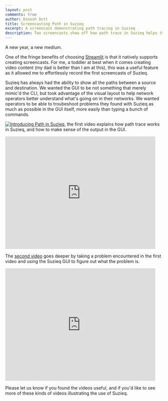 ```yaml
---
layout: post
comments: true
author: Dinesh Dutt
title: Screencasting Path in Suzieq
excerpt: A screencast demonstrating path tracing in Suzieq
description: Two screencasts show off how path trace in Suzieq helps troubleshoot problems
---
```

A new year, a new medium. 

One of the fringe benefits of choosing [Streamlit](https://streamlit.io) is that it natively supports creating screencasts. For me, a toddler at best when it comes creating video content (my dad is better than I am at this), this was a useful feature as it allowed me to effortlessly record the first screencasts of Suzieq. 

Suzieq has always had the ability to show all the paths between a source and destination. We wanted the GUI to be not something that merely mimic'd the CLI, but took advantage of the visual layout to help network operators better understand what's going on in their networks. We wanted operators to be able to troubeshoot problems they found with Suzieq as much as possible in the GUI itself, more easily than typing a bunch of commands. 

[![Introducing Path in Suzieq](/assets/images/2021-01-11/mq1.jpp)](https://www.youtube.com/watch?v=4wZot1FBmrQ), the first video explains how path trace works in Suzieq, and how to make sense of the output in the GUI. 
<iframe width="480" height="360" src="https://www.youtube.com/watch?v=4wZot1FBmrQ" frameborder="0"> </iframe>

The [second video](https://www.youtube.com/watch?v=kaCANwgUP3Y) goes deeper by taking a problem encountered in the first video and using the Suzieq GUI to figure out what the problem is. 
<iframe width="480" height="360" src="https://www.youtube.com/watch?v=kaCANwgUP3Y" frameborder="0"> </iframe>

Please let us know if you found the videos useful, and if you'd like to see more of these kinds of videos illustrating the use of Suzieq.
